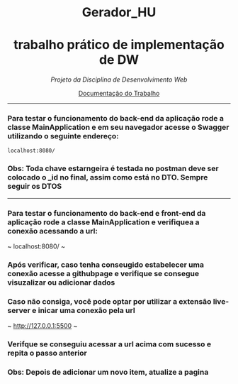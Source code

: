 <h1 align='center'> Gerador_HU </h1>
<h1 align='center'> trabalho prático de implementação de DW</h1>

  
*<p align='center'>Projeto da Disciplina de Desenvolvimento Web<p>*


<p  align='center'><a href='https://docs.google.com/document/d/1441w72ceRv825lXfnYQ7ndFT9zXxAWhr/edit'>Documentação do Trabalho </a></p>

------------------------------------------------
<div align="left">
  
### Para testar o funcionamento do back-end da aplicação rode a classe MainApplication e em seu navegador acesse o Swagger utilizando o seguinte endereço:

~~~
localhost:8080/
~~~
### Obs: Toda chave estarngeira é testada no postman deve ser colocado o _id no final, assim como está no DTO. Sempre seguir os DTOS

------------------------------------------------
<div align="left">
  
### Para testar o funcionamento do back-end e front-end da aplicação rode a classe MainApplication e verifiquea a conexão acessando a url:

~
localhost:8080/
~

### Após verificar, caso tenha conseugido estabelecer uma conexão acesse a githubpage e verifique se consegue visuzalizar ou adicionar dados 

### Caso não consiga, você pode optar por utilizar a extensão live-server e inicar uma conexão pela url 

~
http://127.0.0.1:5500
~

### Verifque se conseguiu acessar a url acima com sucesso e repita o passo anterior

### Obs: Depois de adicionar um novo item, atualize a pagina
